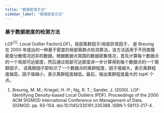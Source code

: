 ```yaml
---
title: "数据密度方法"
sidebar_label: "数据密度方法"
---
```


### 基于数据密度的检测方法
LOF<sup>[1]</sup>: Local Outlier Factor(LOF)，局部离群因子/局部异常因子，
是 Breunig 在 2000 年提出的一种基于密度的局部离群点检测算法，该方法适用于不同类簇密度分散情况迥异的数据。根据数据点周围的数据密集情况，首先计算每个数据点的一个局部可达密度，然后通过局部可达密度进一步计算得到每个数据点的一个离群因子，
该离群因子即标识了一个数据点的离群程度，因子值越大，表示离群程度越高，因子值越小，表示离群程度越低。最后，输出离群程度最大的 $topK$ 个点。

1. Breunig, M. M.; Kriegel, H.-P.; Ng, R. T.; Sander, J. (2000). LOF: Identifying Density-based Local Outliers (PDF). Proceedings of the 2000 ACM SIGMOD International Conference on Management of Data. SIGMOD. pp. 93–104. doi:10.1145/335191.335388. ISBN 1-58113-217-4.
